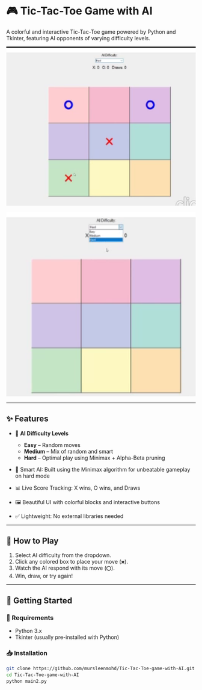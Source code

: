 # 🎮 Tic-Tac-Toe Game with AI

A colorful and interactive Tic-Tac-Toe game powered by Python and Tkinter, featuring AI opponents of varying difficulty levels.

![Game UI](screenshots/game.png)

![Game Level_Choose](screenshots/game-level-choose.png)

---

## ✨ Features

- 🎯 **AI Difficulty Levels**  
  - **Easy** – Random moves  
  - **Medium** – Mix of random and smart  
  - **Hard** – Optimal play using Minimax + Alpha-Beta pruning

- 🧠 Smart AI: Built using the Minimax algorithm for unbeatable gameplay on hard mode  
- 📊 Live Score Tracking: X wins, O wins, and Draws  
- 🖼️ Beautiful UI with colorful blocks and interactive buttons  
- ✅ Lightweight: No external libraries needed

---

## 🧩 How to Play

1. Select AI difficulty from the dropdown.
2. Click any colored box to place your move (`❌`).
3. Watch the AI respond with its move (`⭕`).
4. Win, draw, or try again!

---

## 🚀 Getting Started

### 🔧 Requirements

- Python 3.x
- Tkinter (usually pre-installed with Python)

### 📥 Installation

```bash
git clone https://github.com/mursleenmohd/Tic-Tac-Toe-game-with-AI.git
cd Tic-Tac-Toe-game-with-AI
python main2.py

